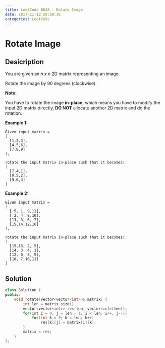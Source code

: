 ```yaml
---
title: LeetCode 0048 - Rotate Image
date: 2017-11-12 20:58:36
categories: LeetCode
---
```

# Rotate Image #

<!--more-->

## Desicription ##

You are given an *n x n* 2D matrix representing an image.

Rotate the image by 90 degrees (clockwise).

**Note:**

You have to rotate the image **in-place**, which means you have to modify the input 2D matrix directly. **DO NOT** allocate another 2D matrix and do the rotation.

**Example 1:**

```
Given input matrix = 
[
  [1,2,3],
  [4,5,6],
  [7,8,9]
],

rotate the input matrix in-place such that it becomes:
[
  [7,4,1],
  [8,5,2],
  [9,6,3]
]
```

**Example 2:**

```
Given input matrix =
[
  [ 5, 1, 9,11],
  [ 2, 4, 8,10],
  [13, 3, 6, 7],
  [15,14,12,16]
], 

rotate the input matrix in-place such that it becomes:
[
  [15,13, 2, 5],
  [14, 3, 4, 1],
  [12, 6, 8, 9],
  [16, 7,10,11]
]
```

## Solution ##

```cpp
class Solution {
public:
    void rotate(vector<vector<int>>& matrix) {
        int len = matrix.size();
        vector<vector<int>> res(len, vector<int>(len));
        for(int i = 0, j = len - 1; i < len; i++, j--){
            for(int k = 0; k < len; k++)
                res[k][j] = matrix[i][k];
        }
        matrix = res;
    }
};
```